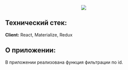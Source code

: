 <div align="center">
  <img src="https://user-images.githubusercontent.com/73392762/183113391-65d3698f-6ab4-4557-a3e7-62939f34c8c5.png"/>
</div>

<div>
<h2> Технический стек: </h2>

**Client:** React, Materialize, Redux
  
<h2> О приложении: </h2>
  В приложении реализована функция фильтрации по id.
</div>

